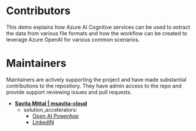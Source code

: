 # Contributors  

This demo explains how Azure AI Cognitive services can be used to extract the data from various file formats and how the workflow can be created to leverage Azure OpenAI for various common scenarios. 
# Maintainers
Maintainers are actively supporting the project and have made substantial contributions to the repository.
They have admin access to the repo and provide support reviewing issues and pull requests.

- **[Savita Mittal | msavita-cloud](https://github.com/msavita-cloud)**
   - solution_accelerators:
      - [Open AI PowerApp](./solution_accelerators/PowerApp/)
     - [LinkedIN](https://www.linkedin.com/in/savitamittal/)

